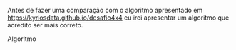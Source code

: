 Antes de fazer uma comparação com o algoritmo apresentado em https://kyriosdata.github.io/desafio4x4
eu irei apresentar um algoritmo que acredito ser mais correto.

Algoritmo
